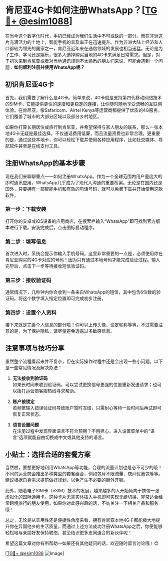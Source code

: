 # 肯尼亚4G卡如何注册WhatsApp？[[TG💪+ @esim1088](https://t.me/s/esim1088)]

在当今这个数字化时代，手机已经成为我们生活中不可或缺的一部分。而在非洲这片充满活力的土地上，智能手机的普及率正在迅速提升。作为非洲大陆上经济和人口都较为领先的国家之一，肯尼亚近年来在通信领域的发展也相当迅猛。无论是为了工作、学习还是娱乐，很多人选择购买当地的4G卡来满足日常需求。但是，对于初次来到肯尼亚或者对当地通讯规则不太熟悉的朋友们来说，可能会遇到一个问题：**如何顺利注册并使用WhatsApp呢？**

## 初识肯尼亚4G卡

首先，我们需要了解什么是4G卡。简单来说，4G卡就是支持第四代移动网络技术的SIM卡，它能提供更快的速度和更稳定的连接，让你随时随地享受流畅的互联网体验。在肯尼亚，像Safaricom、Airtel Kenya等运营商都提供了优质的4G服务，它们覆盖了城市的大部分区域以及部分乡村地区。

如果你打算长期居住或旅行到肯尼亚，并希望保持与家人朋友的联系，那么一张本地4G卡无疑是最佳选择。不仅通话费用低廉，而且流量资费也非常合理。更重要的是，通过这些本地卡，你可以轻松下载并使用各种应用程序，比如社交媒体、导航软件甚至是在线支付工具。

## 注册WhatsApp的基本步骤

现在我们来聊聊重点——如何注册WhatsApp。作为一个全球范围内用户量庞大的即时通讯应用，WhatsApp几乎成为了现代人沟通的重要桥梁。无论是在国内还是国外，只要拥有一部智能手机和有效的电话号码，就可以免费下载并开始使用这款软件。

### 第一步：下载安装

打开你的安卓或iOS设备的应用商店，在搜索栏输入“WhatsApp”即可找到官方版本进行下载。安装完成后，点击图标启动程序。

### 第二步：填写信息

首次进入时，系统会提示你输入手机号码。这里非常重要的一点是，必须使用你在肯尼亚购买的4G卡对应的号码！因为只有通过本地号码才能完成验证过程。输入完毕后，点击下一步等待接收短信验证码。

### 第三步：接收验证码

通常情况下，几秒钟内你会收到一条来自WhatsApp的短信，其中包含6位数的验证码。将这个数字填入指定位置即可完成初步注册。

### 第四步：设置个人资料

接下来就是完善个人信息的部分啦！你可以上传头像、设定昵称等等。不过需要注意的是，为了保护隐私，请尽量避免透露过多敏感信息。

## 注意事项与技巧分享

虽然整个流程看起来并不复杂，但在实际操作过程中还是会出现一些小问题。以下是一些常见情况及解决办法：

1. **无法接收到验证码**  
   如果长时间未收到验证码，可以尝试更换信号更强的位置重新发送请求；也可以拨打运营商客服热线寻求帮助。

2. **账户被锁定**  
   若频繁输入错误验证码导致账户暂时冻结，只需耐心等待一段时间后再试即可恢复正常状态。

3. **语言设置问题**  
   在注册过程中发现界面语言不符合预期？不用担心，进入设置菜单中的“语言”选项就能自由切换成中文或其他支持的语言。

## 小贴士：选择合适的套餐方案

当然啦，要想更好地利用WhatsApp等功能，合理的流量计划也是必不可少的哦！不同的运营商会推出多种类型的套餐组合，例如包月不限流量、夜间优惠包等等。建议根据自身需求提前做好规划，以免产生不必要的额外开销。

此外，随着电子SIM卡（eSIM）技术的发展，越来越多的人开始倾向于携带一张虚拟化的国际通用卡。这种卡片无需实体插入手机即可实现无缝切换，非常适合经常跨境旅行的朋友使用。如果你对此感兴趣的话，不妨关注一下相关产品和服务哦！

总之，无论是从实用性还是便捷性角度来看，拥有肯尼亚本地4G卡都能极大地提升你在异国他乡的生活质量。而通过上述方法成功注册WhatsApp之后，你便能够轻松地与亲朋好友保持联络，甚至结识更多志同道合的新伙伴呢！

希望这篇文章对你有所帮助～如果还有其他疑问的话，欢迎随时留言讨论哦！😊

[[TG💪+ @esim1088](https://t.me/s/esim1088) ![Image](https://i.postimg.cc/4NQfJmqS/Snipaste-2025-05-13-00-14-12.png)]